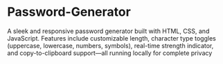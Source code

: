 # Password-Generator
A sleek and responsive password generator built with HTML, CSS, and JavaScript. Features include customizable length, character type toggles (uppercase, lowercase, numbers, symbols), real-time strength indicator, and copy-to-clipboard support—all running locally for complete privacy
